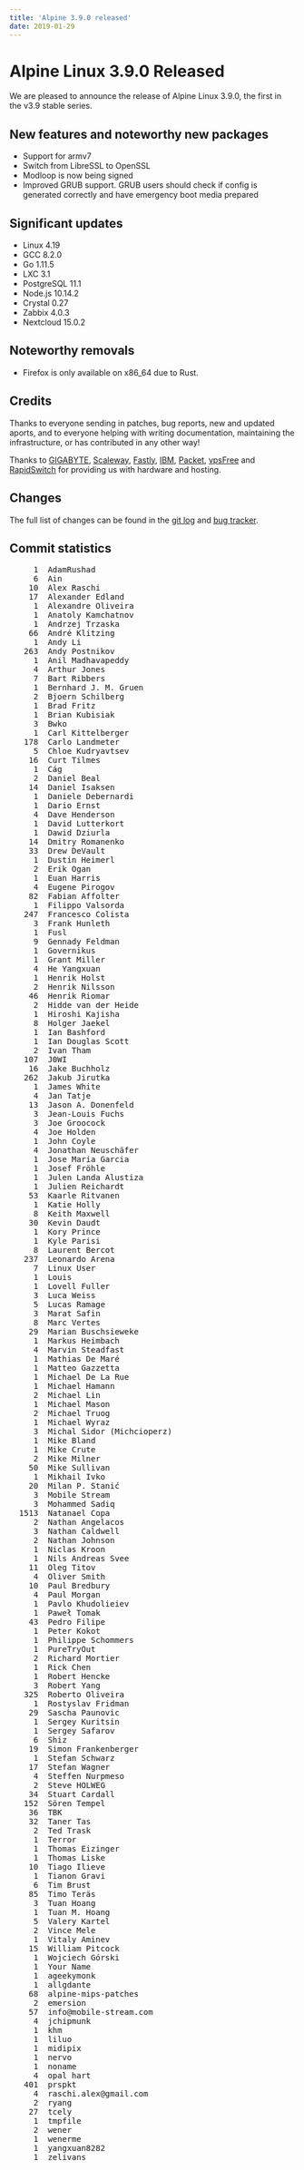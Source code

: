```yaml
---
title: 'Alpine 3.9.0 released'
date: 2019-01-29
---
```


Alpine Linux 3.9.0 Released
===========================

We are pleased to announce the release of Alpine Linux 3.9.0, the first in
the v3.9 stable series.

New features and noteworthy new packages
----------------------------------------

* Support for armv7
* Switch from LibreSSL to OpenSSL
* Modloop is now being signed
* Improved GRUB support. GRUB users should check if config is generated
  correctly and have emergency boot media prepared

Significant updates
-------------------
* Linux 4.19
* GCC 8.2.0
* Go 1.11.5
* LXC 3.1
* PostgreSQL 11.1
* Node.js 10.14.2
* Crystal 0.27
* Zabbix 4.0.3
* Nextcloud 15.0.2

Noteworthy removals
-------------------
* Firefox is only available on x86_64 due to Rust.


Credits
-------
Thanks to everyone sending in patches, bug reports, new and updated aports,
and to everyone helping with writing documentation, maintaining the
infrastructure, or has contributed in any other way!

Thanks to [GIGABYTE][1], [Scaleway][2], [Fastly][3], [IBM][4], [Packet][5],
[vpsFree][6] and [RapidSwitch][7] for providing us with hardware and
hosting.

Changes
-------
The full list of changes can be found in the [git log][8] and [bug tracker][9].


[1]: http://b2b.gigabyte.com/
[2]: https://scaleway.com/
[3]: https://www.fastly.com/
[4]: https://ibm.com/
[5]: https://packet.net/
[6]: https://vpsfree.org
[7]: https://www.rapidswitch.com/
[8]: http://git.alpinelinux.org/cgit/aports/log/?h=v3.9.0
[9]: https://bugs.alpinelinux.org/versions/127


Commit statistics
-----------------
<pre>
     1	AdamRushad
     6	Ain
    10	Alex Raschi
    17	Alexander Edland
     1	Alexandre Oliveira
     1	Anatoly Kamchatnov
     1	Andrzej Trzaska
    66	André Klitzing
     1	Andy Li
   263	Andy Postnikov
     1	Anil Madhavapeddy
     4	Arthur Jones
     7	Bart Ribbers
     1	Bernhard J. M. Gruen
     2	Bjoern Schilberg
     1	Brad Fritz
     1	Brian Kubisiak
     3	Bwko
     1	Carl Kittelberger
   178	Carlo Landmeter
     5	Chloe Kudryavtsev
    16	Curt Tilmes
     1	Cág
     2	Daniel Beal
    14	Daniel Isaksen
     1	Daniele Debernardi
     1	Dario Ernst
     4	Dave Henderson
     1	David Lutterkort
     1	Dawid Dziurla
    14	Dmitry Romanenko
    33	Drew DeVault
     1	Dustin Heimerl
     2	Erik Ogan
     1	Euan Harris
     4	Eugene Pirogov
    82	Fabian Affolter
     1	Filippo Valsorda
   247	Francesco Colista
     3	Frank Hunleth
     1	Fusl
     9	Gennady Feldman
     1	Governikus
     1	Grant Miller
     4	He Yangxuan
     1	Henrik Holst
     2	Henrik Nilsson
    46	Henrik Riomar
     2	Hidde van der Heide
     1	Hiroshi Kajisha
     8	Holger Jaekel
     1	Ian Bashford
     1	Ian Douglas Scott
     2	Ivan Tham
   107	J0WI
    16	Jake Buchholz
   262	Jakub Jirutka
     1	James White
     4	Jan Tatje
    13	Jason A. Donenfeld
     3	Jean-Louis Fuchs
     3	Joe Groocock
     4	Joe Holden
     1	John Coyle
     4	Jonathan Neuschäfer
     1	Jose Maria Garcia
     1	Josef Fröhle
     1	Julen Landa Alustiza
     1	Julien Reichardt
    53	Kaarle Ritvanen
     1	Katie Holly
     8	Keith Maxwell
    30	Kevin Daudt
     1	Kory Prince
     1	Kyle Parisi
     8	Laurent Bercot
   237	Leonardo Arena
     7	Linux User
     1	Louis
     1	Lovell Fuller
     3	Luca Weiss
     5	Lucas Ramage
     3	Marat Safin
     8	Marc Vertes
    29	Marian Buschsieweke
     1	Markus Heimbach
     4	Marvin Steadfast
     1	Mathias De Maré
     1	Matteo Gazzetta
     1	Michael De La Rue
     1	Michael Hamann
     2	Michael Lin
     1	Michael Mason
     2	Michael Truog
     1	Michael Wyraz
     3	Michal Sidor (Michcioperz)
     1	Mike Bland
     1	Mike Crute
     2	Mike Milner
    50	Mike Sullivan
     1	Mikhail Ivko
    20	Milan P. Stanić
     3	Mobile Stream
     3	Mohammed Sadiq
  1513	Natanael Copa
     2	Nathan Angelacos
     3	Nathan Caldwell
     2	Nathan Johnson
     1	Niclas Kroon
     1	Nils Andreas Svee
    11	Oleg Titov
     4	Oliver Smith
    10	Paul Bredbury
     4	Paul Morgan
     1	Pavlo Khudolieiev
     1	Paweł Tomak
    43	Pedro Filipe
     1	Peter Kokot
     1	Philippe Schommers
     1	PureTryOut
     2	Richard Mortier
     1	Rick Chen
     1	Robert Hencke
     3	Robert Yang
   325	Roberto Oliveira
     1	Rostyslav Fridman
    29	Sascha Paunovic
     1	Sergey Kuritsin
     1	Sergey Safarov
     6	Shiz
    19	Simon Frankenberger
     1	Stefan Schwarz
    17	Stefan Wagner
     4	Steffen Nurpmeso
     2	Steve HOLWEG
    34	Stuart Cardall
   152	Sören Tempel
    36	TBK
    32	Taner Tas
     2	Ted Trask
     1	Terror
     1	Thomas Eizinger
     1	Thomas Liske
    10	Tiago Ilieve
     1	Tianon Gravi
     6	Tim Brust
    85	Timo Teräs
     3	Tuan Hoang
     1	Tuan M. Hoang
     5	Valery Kartel
     2	Vince Mele
     1	Vitaly Aminev
    15	William Pitcock
     1	Wojciech Górski
     1	Your Name
     1	ageekymonk
     1	allgdante
    68	alpine-mips-patches
     2	emersion
    57	info@mobile-stream.com
     4	jchipmunk
     1	khm
     1	liluo
     1	midipix
     1	nervo
     1	noname
     4	opal hart
   401	prspkt
     4	raschi.alex@gmail.com
     2	ryang
    27	tcely
     1	tmpfile
     2	wener
     1	wenerme
     1	yangxuan8282
     1	zelivans
</pre>
